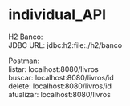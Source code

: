 # individual_API

H2 Banco: <br>
JDBC URL:  jdbc:h2:file:./h2/banco <br>

Postman: <br>
listar:  localhost:8080/livros <br>
buscar: localhost:8080/livros/id <br>
delete: localhost:8080/livros/id <br>
atualizar: localhost:8080/livros
